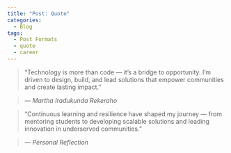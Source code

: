 ```yaml
---
title: "Post: Quote"
categories:
  - Blog
tags:
  - Post Formats
  - quote
  - career
---
```


> “Technology is more than code — it’s a bridge to opportunity. I’m driven to design, build, and lead solutions that empower communities and create lasting impact.”
  
> <cite>— Martha Iradukunda Rekeraho</cite>

> “Continuous learning and resilience have shaped my journey — from mentoring students to developing scalable solutions and leading innovation in underserved communities.”
  
> <cite>— Personal Reflection</cite>
